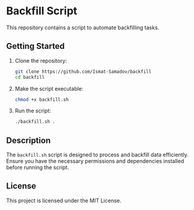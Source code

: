 # Backfill Script

This repository contains a script to automate backfilling tasks.

## Getting Started

1. Clone the repository:
    ```bash
    git clone https://github.com/Ismat-Samadov/backfill
    cd backfill
    ```

2. Make the script executable:
    ```bash
    chmod +x backfill.sh
    ```

3. Run the script:
    ```bash
    ./backfill.sh .
    ```

## Description

The `backfill.sh` script is designed to process and backfill data efficiently. Ensure you have the necessary permissions and dependencies installed before running the script.

## License

This project is licensed under the MIT License.